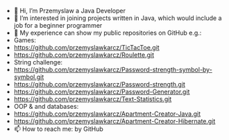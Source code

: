 - 👋 Hi, I’m Przemyslaw a Java Developer
- 👀 I’m interested in joining projects written in Java, which would include a job for a beginner programmer
- 💞️ My experience can show my public repositories on GitHub e.g.:
- Games:  
-   https://github.com/przemyslawkarcz/TicTacToe.git
-   https://github.com/przemyslawkarcz/Roulette.git  
- String challenge:
-   https://github.com/przemyslawkarcz/Password-strength-symbol-by-symbol.git
-   https://github.com/przemyslawkarcz/Password-strength.git
-   https://github.com/przemyslawkarcz/Password-Generator.git
-   https://github.com/przemyslawkarcz/Text-Statistics.git
- OOP & and databases: 
-   https://github.com/przemyslawkarcz/Apartment-Creator-Java.git
-   https://github.com/przemyslawkarcz/Apartment-Creator-Hibernate.git
- 📫 How to reach me: by GitHub

<!---
przemyslawkarcz/przemyslawkarcz is a ✨ special ✨ repository because its `README.md` (this file) appears on your GitHub profile.
You can click the Preview link to take a look at your changes.
--->

